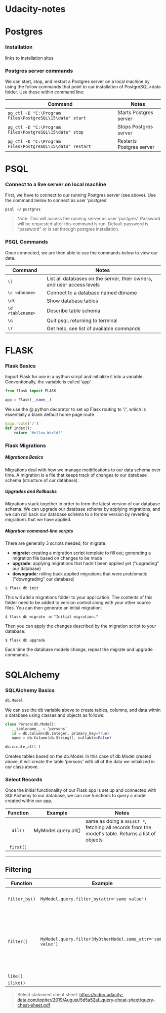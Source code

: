 # Udacity-notes
# Postgres

### Installation
links to installation sites

### Postgres server commands
We can start, stop, and restart a Postgres server on a local machine by using the follow commands that point to our installation of PostgreSQL>data folder. Use these within command line:

| Command          | Notes |
|----              |-------|
|`pg_ctl -D "C:\Program Files\PostgreSQL\15\data" start`    |Starts Postgres server   |
|`pg_ctl -D "C:\Program Files\PostgreSQL\15\data" stop`     |Stops Postgres server    |
|`pg_ctl -D "C:\Program Files\PostgreSQL\15\data" restart`  |Restarts Postgres server |



# PSQL

### Connect to a live server on local machine
First, we have to connect to our running Postgres server (see above). Use the command below to connect as user 'postgres'

```
psql -U postgres
```
>Note:  This will access the running server as user ‘postgres’. Password will be requested after this command is run. Default password is “password” or is set through postgres installation.


### PSQL Commands
Once connected, we are then able to use the commands below to view our data.

| Command          | Notes |
|    ---           |-------|
|`\l`              | List all databases on the server, their owners, and user access levels |
|`\c <dbname>`     |Connect to a database named dbname
|`\dt`             |Show database tables
|`\d <tablename> ` |Describe table schema
|`\q`              |Quit psql, returning to terminal
|`\?`              |Get help, see list of available commands


# FLASK

### Flask Basics

Import Flask for use in a python script and initialize it into a variable. Conventionally, the variable is called 'app'


```python
from flask import FLASK

app = Flask(__name__)
```

We use the @ python decorator to set up Flask routing to '/', which is essentially a blank default home page route

```python
@app.route('/')
def index():
    return 'Hellow World!'
```


### Flask Migrations

##### Migrations Basics
Migrations deal with how we manage modifications to our data schema over time. A migration is a file that keeps track of changes to our database schema (structure of our database).

##### Upgrades and Rollbacks
Migrations stack together in order to form the latest version of our database schema. We can upgrade our database schema by applying migrations, and we can roll back our database schema to a former version by reverting migrations that we have applied.
 
##### Migration command-line scripts
There are generally 3 scripts needed, for migrate: 
- **migrate:** creating a migration script template to fill out; generating a migration file based on changes to be made
- **upgrade:** applying migrations that hadn't been applied yet ("upgrading" our database)
- **downgrade:** rolling back applied migrations that were problematic ("downgrading" our database)
 
 
```
$ flask db init
```
This will add a migrations folder to your application. The contents of this folder need to be added to version control along with your other source files.
You can then generate an initial migration:
```
$ flask db migrate -m "Initial migration."
```
Then you can apply the changes described by the migration script to your database:
```
$ flask db upgrade
```
Each time the database models change, repeat the migrate and upgrade commands.



# SQLAlchemy

### SQLAlchemy Basics

```python 
db.Model
```
We can use the db variable above to create tables, columns, and data within a database using classes and objects as follows:

```python 
class Person(db.Model):
   __tablename__ = ‘persons’
   id = db.Column(db.Integer, primary_key=True)
   name = db.Column(db.String(), nullable=False)
```

```python
db.create_all( )
```
Creates tables based on the db.Model. In this case of db.Model created above, it will create the table ‘persons’ with all of the data we initialized in our class above.


### Select Records
Once the initial functionality of our Flask app is set up and connected with SQLAlchemy to our database, we can use functions to query a model created within our app.

| Function | Example | Notes |
| :---:    |:---: | ---- |
|`all()`   | MyModel.query.all() | same as doing a `SELECT *`, fetching all records from the model's table. Returns a list of objects
|`first()` | |
---
## Filtering
| Function     | Example | Notes |
|--------------|---------|-------|
|`filter_by()` |`MyModel.query.filter_by(attr='some value')`               |Similar to `SELECT * from ... WHERE`
|`filter()`    |`MyModel.query.filter(MyOtherModel.some_attr='some value')`|Similar to `filter_by` , but instead, you specify attributes on a given Model.
|`like()`      ||
|`ilike()`     ||


>Select statement cheat sheet: https://video.udacity-data.com/topher/2019/August/5d5a52af_query-cheat-sheet/query-cheat-sheet.pdf
